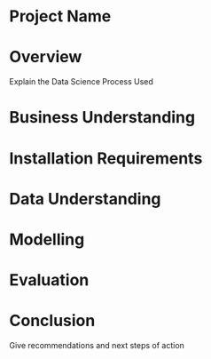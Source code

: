 # Project Name

# Overview
Explain the Data Science Process Used

# Business Understanding

# Installation Requirements
# Data Understanding

# Modelling

# Evaluation

# Conclusion
Give recommendations and next steps of action
